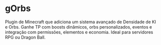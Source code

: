 # gOrbs
Plugin de Minecraft que adiciona um sistema avançado de Densidade de KI e Orbs. Ganhe TP com boosts dinâmicos, orbs personalizados, eventos e integração com permissões, elementos e economia. Ideal para servidores RPG ou Dragon Ball.
